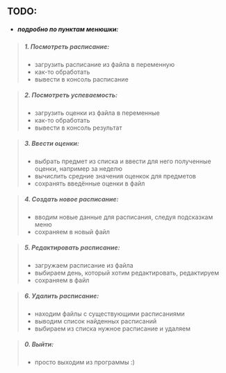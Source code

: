 ## TODO:
- ##### подробно по пунктам менюшки:

> ##### 1. Посмотреть расписание:
>   - загрузить расписание из файла в переменную
>   - как-то обработать
>   - вывести в консоль расписание

> ##### 2. Посмотреть успеваемость:
>   - загрузить оценки из файла в переменные
>   - как-то обработать
>   - вывести в консоль результат

> ##### 3. Ввести оценки:
>   - выбрать предмет из списка и ввести для него полученные оценки, например за неделю
>   - вычислить средние значения оценкок для предметов
>   - сохранять введённые оценки в файл

> ##### 4. Создать новое расписание:
>   - вводим новые данные для расписания, следуя подсказкам меню
>   - сохраняем в новый файл

> ##### 5. Редактировать расписание:
>   - загружаем расписание из файла
>   - выбираем день, который хотим редактировать, редактируем
>   - сохраняем в файл

> ##### 6. Удалить расписание:
>   - находим файлы с существующими расписаниями
>   - выводим список найденных расписаний
>   - выбираем из списка нужное расписание и удаляем

> ##### 0. Выйти:
>   - просто выходим из программы :)
